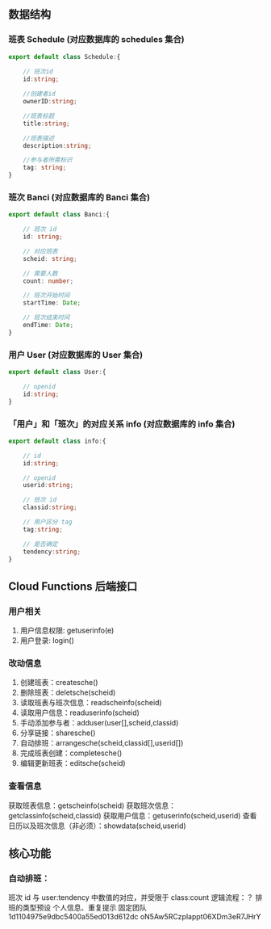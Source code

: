## 数据结构

### 班表 Schedule (对应数据库的 schedules 集合)

```typescript
export default class Schedule:{
    
    // 班次id
    id:string;

    //创建者id
    ownerID:string;

    //班表标题
    title:string;

    //班表描述
    description:string;

    //参与者所需标识
    tag: string;
}
```

### 班次 Banci (对应数据库的 Banci 集合)

```typescript
export default class Banci:{

    // 班次 id
    id: string;

    // 对应班表
    scheid: string;

    // 需要人数
    count: number;

    // 班次开始时间
    startTime: Date;

    // 班次结束时间
    endTime: Date;
}
```

### 用户 User (对应数据库的 User 集合)

```typescript
export default class User:{

    // openid
    id:string;
}
```

### 「用户」和「班次」的对应关系 info (对应数据库的 info 集合)

```typescript
export default class info:{

    // id
    id:string;

    // openid
    userid:string;

    // 班次 id
    classid:string;

    // 用户区分 tag
    tag:string;

    // 是否确定
    tendency:string;
}
```

## Cloud Functions 后端接口

### 用户相关

1. 用户信息权限: getuserinfo(e)
2. 用户登录: login()

### 改动信息

1. 创建班表：createsche()
2. 删除班表：deletsche(scheid)
3. 读取班表与班次信息：readscheinfo(scheid)
4. 读取用户信息：readuserinfo(scheid)
5. 手动添加参与者：adduser(user[],scheid,classid)
6. 分享链接：sharesche()
7. 自动排班：arrangesche(scheid,classid[],userid[])
8. 完成班表创建：completesche()
9. 编辑更新班表：editsche(scheid)

### 查看信息
获取班表信息：getscheinfo(scheid)
获取班次信息：getclassinfo(scheid,classid)
获取用户信息：getuserinfo(scheid,userid)
查看日历以及班次信息（非必须）：showdata(scheid,userid)

## 核心功能

### 自动排班：
班次 id 与 user:tendency 中数值的对应，并受限于 class:count
逻辑流程：？
排班的类型预设
个人信息、重复提示
固定团队
1d1104975e9dbc5400a55ed013d612dc
oN5Aw5RCzplappt06XDm3eR7JHrY
